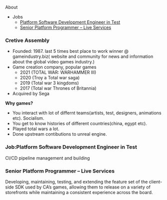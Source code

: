 About
- Jobs
  - [Platform Software Development Engineer in Test](#j)
  - [Senior Platform Programmer – Live Services](#j2)

### Cretive Assembly
- Founded: 1987. last 5 times best place to work winner @ gameindustry.biz( website and community for news and information about the global video games industry.)
- Game creation company, popular games
  - 2021 (TOTAL WAR: WARHAMMER III)
  - 2020 (Troy a Total war saga)
  - 2019 (Total war 3 kingdoms)
  - 2017 (Total war Thrones of Britannia)
- Acquired by Sega

**Why games?**
- You interact with lot of differnt teams(artists, test, designers, animations etc). Socialism.
- You get to know histories of different countries(china, egypt etc).
- Played total wars a lot.
- Done upstream contibutions to unreal engine.

<a name=j></a>
### Job:Platform Software Development Engineer in Test
CI/CD pipeline management and building

<a name=j2></a>
### Senior Platform Programmer – Live Services
Developing, maintaining, testing, and extending the feature set of the client-side SDK used by CA’s games, allowing them to release on a variety of storefronts while maintaining a consistent experience across the board.
